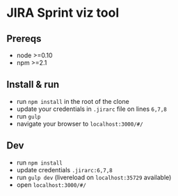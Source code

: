 # JIRA Sprint viz tool

## Prereqs

* node >=0.10
* npm  >=2.1

## Install & run

* run `npm install` in the root of the clone
* update your credentials in `.jirarc` file on lines `6,7,8`
* run `gulp`
* navigate your browser to `localhost:3000/#/`

## Dev
* run `npm install`
* update credentials `.jirarc:6,7,8`
* run `gulp dev` (livereload on `localhost:35729` available)
* open `localhost:3000/#/`
